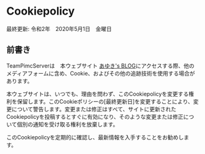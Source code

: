 # Cookiepolicy

最終更新: 令和2年　2020年5月1日　金曜日

## 前書き

TeamPimcServerは　本ウェブサイト [あゆき's BLOG](https://blog.akarinext.org)にアクセスする際、他のメディアフォームに含め、Cookie、およびその他の追跡技術を使用する場合があります。

本ウェブサイトは、いつでも、理由を問わず、このCookiepolicyを変更する権利を保留します。このCookieポリシーの[最終更新日]を変更することにより、変更について警告します。変更または修正はすべて、サイトに更新されたCookiepolicyを投稿するとすぐに有効になり、そのような変更または修正について個別の通知を受け取る権利を放棄します。

このCookiepolicyを定期的に確認し、最新情報を入手することをお勧めします。